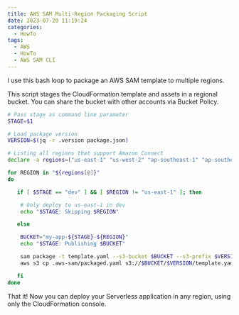 ```yaml
---
title: AWS SAM Multi-Region Packaging Script
date: 2023-07-20 11:19:24
categories:
  - HowTo
tags:
  - AWS
  - HowTo
  - AWS SAM CLI
---
```


I use this bash loop to package an AWS SAM template to multiple regions.

This script stages the CloudFormation template and assets in a regional bucket. You can share the bucket with other accounts via Bucket Policy.

```bash
# Pass stage as command line parameter
STAGE=$1

# Load package version
VERSION=$(jq -r .version package.json)

# Listing all regions that support Amazon Connect
declare -a regions=("us-east-1" "us-west-2" "ap-southeast-1" "ap-southeast-2" "ap-northeast-1" "ca-central-1" "eu-central-1" "eu-west-2")

for REGION in "${regions[@]}"
do

   if [ $STAGE == "dev" ] && [ $REGION != "us-east-1" ]; then

    # Only deploy to us-east-1 in dev
    echo "$STAGE: Skipping $REGION"

   else

    BUCKET="my-app-${STAGE}-${REGION}"
    echo "$STAGE: Publishing $BUCKET"

    sam package -t template.yaml --s3-bucket $BUCKET --s3-prefix $VERSION --output-template-file .aws-sam/packaged.yaml --region $REGION
    aws s3 cp .aws-sam/packaged.yaml s3://$BUCKET/$VERSION/template.yaml --region $REGION

   fi
done
```

That it! Now you can deploy your Serverless application in any region, using only the CloudFormation console.
